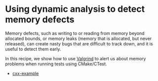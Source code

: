 # Using dynamic analysis to detect memory defects

Memory defects, such as writing to or reading from memory beyond allocated
bounds, or memory leaks (memory that is allocated, but never released), can
create nasty bugs that are difficult to track down, and it is useful to detect
them early.

In this recipe, we show how to use [Valgrind](http://valgrind.org) to alert us
about memory problems when running tests using CMake/CTest.


- [cxx-example](cxx-example/)
